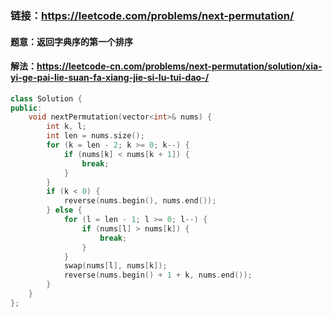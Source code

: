### 链接：https://leetcode.com/problems/next-permutation/

#### 题意：返回字典序的第一个排序

#### 解法：https://leetcode-cn.com/problems/next-permutation/solution/xia-yi-ge-pai-lie-suan-fa-xiang-jie-si-lu-tui-dao-/

```c++
class Solution {
public:
    void nextPermutation(vector<int>& nums) {
        int k, l;
        int len = nums.size();
        for (k = len - 2; k >= 0; k--) {
            if (nums[k] < nums[k + 1]) {
                break;
            }
        }
        if (k < 0) {
            reverse(nums.begin(), nums.end());
        } else {
            for (l = len - 1; l >= 0; l--) {
                if (nums[l] > nums[k]) {
                    break;
                }
            }
            swap(nums[l], nums[k]);
            reverse(nums.begin() + 1 + k, nums.end());
        }
    }
};
```

